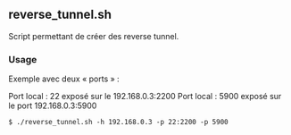## reverse_tunnel.sh

Script permettant de créer des reverse tunnel.

### Usage

Exemple avec deux « ports » :

Port local : 22 exposé sur le 192.168.0.3:2200
Port local : 5900 exposé sur le port 192.168.0.3:5900

```
$ ./reverse_tunnel.sh -h 192.168.0.3 -p 22:2200 -p 5900
```
